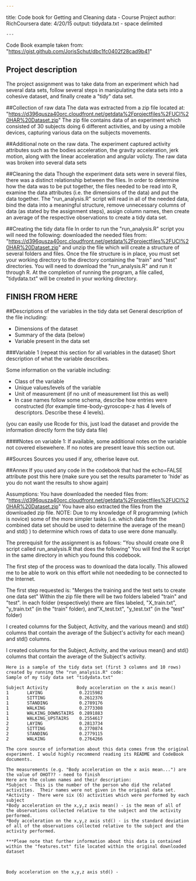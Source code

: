 ```yaml
---
```
title: Code book for Getting and Cleaning data - Course Project
author: RichCoursera
date: 4/20/15
output: tidydata.txt - space delimited
```
---
```


Code Book example taken from: "https://gist.github.com/JorisSchut/dbc1fc0402f28cad9b41"

## Project description
The project assignment was to take data from an experiment which had several data sets, follow several steps in manipulating the data sets into a cohesive dataset, and finally create a "tidy" data set.

##Collection of raw data
The data was extracted from a zip file located at: "https://d396qusza40orc.cloudfront.net/getdata%2Fprojectfiles%2FUCI%20HAR%20Dataset.zip"
The zip file contains data of an experiment which consisted of 30 subjects doing 6 different activities, and by using a mobile devices, capturing various data on the subjects movements.

##Additional note on the raw data.
The experiment captured activity attributes such as the bodies acceleration, the gravity acceleration, jerk motion, along with the linear acceleration and angular volicty. The raw data was broken into several data sets

##Cleaning the data
Though the experiment data sets were in several files, there was a distinct relationship between the files.  In order to determine how the data was to be put together, the files needed to be read into R, examine the data attributes (i.e. the dimensions of the data) and put the data together.
The "run_analysis.R" script will read in all of the needed data, bind the data into a meaningful structure, remove unnecessary columns of data (as stated by the assignment steps), assign column names, then create an average of the respective observations to create a tidy data set. 

##Creating the tidy data file
In order to run the "run_analysis.R" script you will need the following:
downloaded the needed files from: "https://d396qusza40orc.cloudfront.net/getdata%2Fprojectfiles%2FUCI%20HAR%20Dataset.zip"
and unzip the file which will create a structure of several folders and files.
Once the file structure is in place, you must set your working directory to the directory containing the "train" and "test" directories.
You will need to download the "run_analysis.R" and run it through R. At the completion of running the program, a file called, "tidydata.txt" will be created in your working directory.

## FINISH FROM HERE
##Descriptions of the variables in the tidy data set
General description of the file including:
  - Dimensions of the dataset
  - Summary of the data (below)
  - Variable present in the data set

###Variable 1 (repeat this section for all variables in the dataset)
Short description of what the variable describes.
 
Some information on the variable including:
 - Class of the variable
 - Unique values/levels of the variable
 - Unit of measurement (if no unit of measurement list this as well)
 - In case names follow some schema, describe how entries were constructed (for example time-body-gyroscope-z has 4 levels of descriptors. Describe these 4 levels). 
 
(you can easily use Rcode for this, just load the dataset and provide the information directly form the tidy data file)
 
####Notes on variable 1:
If available, some additional notes on the variable not covered elsewehere. If no notes are present leave this section out.
 
##Sources
Sources you used if any, otherise leave out.
 
##Annex
If you used any code in the codebook that had the echo=FALSE attribute post this here (make sure you set the results parameter to 'hide' as you do not want the results to show again)



Assumptions:
You have downloaded the needed files from: "https://d396qusza40orc.cloudfront.net/getdata%2Fprojectfiles%2FUCI%20HAR%20Dataset.zip"
You have also extracted the files from the downloaded zip file.
NOTE: Due to my knowledge of R programming (which is novice) some of the more simpler tasks (i.e. which data from the combined data set should be used to determine the average of the mean() and std() ) to determine which rows of data to use were done manually.  

The prerequisit for the assignment is as follows:
"You should create one R script called run_analysis.R that does the following"
You will find the R script in the same directory in which you found this codebook.

The first step of the process was to download the data locally.  This allowed me to be able to work on this effort while not neededing to be connected to the Internet.

The first step requested is:
"Merges the training and the test sets to create one data set"
Within the zip file there will be two folders labeled "train" and "test". In each folder (respectively) there are files labeled, "X_train.txt", "y_train.txt" (in the "train" folder), and"X_test.txt", "y_test.txt" (in the "test" folder)

I created columns for the Subject, Activity, and the various mean() and std() columns that contain the average of the Subject's activity for each mean() and std() columns.

I created columns for the Subject, Activity, and the various mean() and std() columns that contain the average of the Subject's activity.

```
Here is a sample of the tidy data set (first 3 columns and 10 rows) created by running the "run_analysis.R" code:
Sample of my tidy data set "tidydata.txt"

Subject Activity           Body acceleration on the x axis mean()
1       LAYING	            0.2215982
1       SITTING	            0.2612376
1       STANDING            0.2789176
1       WALKING             0.2773308
1       WALKING_DOWNSTAIRS  0.2891883
1       WALKING_UPSTAIRS    0.2554617
2       LAYING              0.2813734
2       SITTING             0.2770874
2       STANDING            0.2779115
2       WALKING             0.2764266

The core source of information about this data comes from the original experiment. I would highly recommend reading its README and CodeBook documents.

The measurements (e.g. "Body acceleration on the x axis mean...") are the value of OHOT?? - need to finish
Here are the column names and their description:
*Subject - This is the number of the person who did the related activities.  Their names were not given in the original data set.
*Activity - There were six (6) activities which were performed by each subject
*Body acceleration on the x,y,z axis mean() - is the mean of all of the observations collected relative to the subject and the activity performed.
*Body acceleration on the x,y,z axis std() - is the standard deviation of all of the observations collected relative to the subject and the activity performed.

***Pleae note that further information about this data is contained within the "features.txt" file located within the original downloaded dataset



Body acceleration on the x,y,z axis std() - 

```
